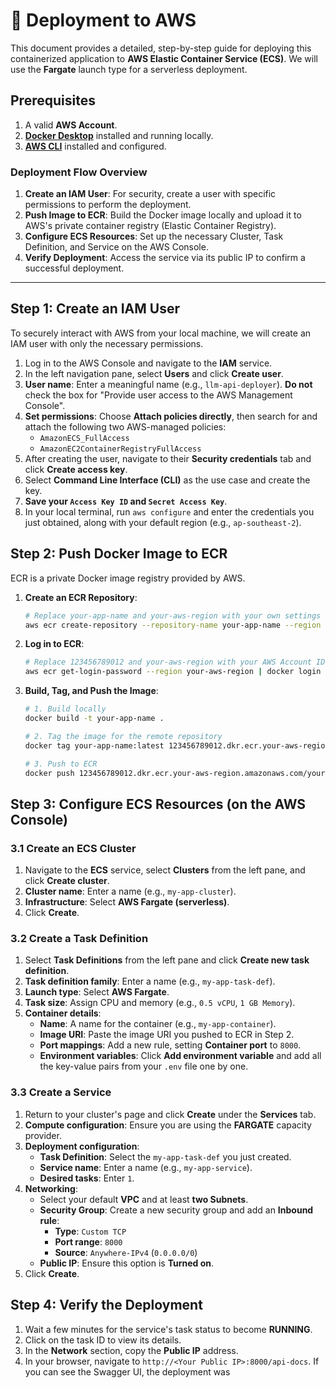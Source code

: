 # 🚀 Deployment to AWS

This document provides a detailed, step-by-step guide for deploying this containerized application to **AWS Elastic Container Service (ECS)**. We will use the **Fargate** launch type for a serverless deployment.

## Prerequisites

1. A valid **AWS Account**.
2. **[Docker Desktop](https://www.docker.com/products/docker-desktop/)** installed and running locally.
3. **[AWS CLI](https://aws.amazon.com/cli/)** installed and configured.

### Deployment Flow Overview

1. **Create an IAM User**: For security, create a user with specific permissions to perform the deployment.
2. **Push Image to ECR**: Build the Docker image locally and upload it to AWS's private container registry (Elastic Container Registry).
3. **Configure ECS Resources**: Set up the necessary Cluster, Task Definition, and Service on the AWS Console.
4. **Verify Deployment**: Access the service via its public IP to confirm a successful deployment.

---

## Step 1: Create an IAM User

To securely interact with AWS from your local machine, we will create an IAM user with only the necessary permissions.

1. Log in to the AWS Console and navigate to the **IAM** service.
2. In the left navigation pane, select **Users** and click **Create user**.
3. **User name**: Enter a meaningful name (e.g., `llm-api-deployer`). **Do not** check the box for "Provide user access to the AWS Management Console".
4. **Set permissions**: Choose **Attach policies directly**, then search for and attach the following two AWS-managed policies:
   - `AmazonECS_FullAccess`
   - `AmazonEC2ContainerRegistryFullAccess`
5. After creating the user, navigate to their **Security credentials** tab and click **Create access key**.
6. Select **Command Line Interface (CLI)** as the use case and create the key.
7. **Save your `Access Key ID` and `Secret Access Key`**.
8. In your local terminal, run `aws configure` and enter the credentials you just obtained, along with your default region (e.g., `ap-southeast-2`).

## Step 2: Push Docker Image to ECR

ECR is a private Docker image registry provided by AWS.

1. **Create an ECR Repository**:

   ```bash
   # Replace your-app-name and your-aws-region with your own settings
   aws ecr create-repository --repository-name your-app-name --region your-aws-region
   ```

2. **Log in to ECR**:

   ```bash
   # Replace 123456789012 and your-aws-region with your AWS Account ID and region
   aws ecr get-login-password --region your-aws-region | docker login --username AWS --password-stdin 123456789012.dkr.ecr.your-aws-region.amazonaws.com
   ```

3. **Build, Tag, and Push the Image**:

   ```bash
   # 1. Build locally
   docker build -t your-app-name .

   # 2. Tag the image for the remote repository
   docker tag your-app-name:latest 123456789012.dkr.ecr.your-aws-region.amazonaws.com/your-app-name:latest

   # 3. Push to ECR
   docker push 123456789012.dkr.ecr.your-aws-region.amazonaws.com/your-app-name:latest
   ```

## Step 3: Configure ECS Resources (on the AWS Console)

### 3.1 Create an ECS Cluster

1. Navigate to the **ECS** service, select **Clusters** from the left pane, and click **Create cluster**.
2. **Cluster name**: Enter a name (e.g., `my-app-cluster`).
3. **Infrastructure**: Select **AWS Fargate (serverless)**.
4. Click **Create**.

### 3.2 Create a Task Definition

1. Select **Task Definitions** from the left pane and click **Create new task definition**.
2. **Task definition family**: Enter a name (e.g., `my-app-task-def`).
3. **Launch type**: Select **AWS Fargate**.
4. **Task size**: Assign CPU and memory (e.g., `0.5 vCPU`, `1 GB Memory`).
5. **Container details**:
   - **Name**: A name for the container (e.g., `my-app-container`).
   - **Image URI**: Paste the image URI you pushed to ECR in Step 2.
   - **Port mappings**: Add a new rule, setting **Container port** to `8000`.
   - **Environment variables**: Click **Add environment variable** and add all the key-value pairs from your `.env` file one by one.

### 3.3 Create a Service

1. Return to your cluster's page and click **Create** under the **Services** tab.
2. **Compute configuration**: Ensure you are using the **FARGATE** capacity provider.
3. **Deployment configuration**:
   - **Task Definition**: Select the `my-app-task-def` you just created.
   - **Service name**: Enter a name (e.g., `my-app-service`).
   - **Desired tasks**: Enter `1`.
4. **Networking**:
   - Select your default **VPC** and at least **two Subnets**.
   - **Security Group**: Create a new security group and add an **Inbound rule**:
     - **Type**: `Custom TCP`
     - **Port range**: `8000`
     - **Source**: `Anywhere-IPv4` (`0.0.0.0/0`)
   - **Public IP**: Ensure this option is **Turned on**.
5. Click **Create**.

## Step 4: Verify the Deployment

1. Wait a few minutes for the service's task status to become **RUNNING**.
2. Click on the task ID to view its details.
3. In the **Network** section, copy the **Public IP** address.
4. In your browser, navigate to `http://<Your Public IP>:8000/api-docs`. If you can see the Swagger UI, the deployment was
